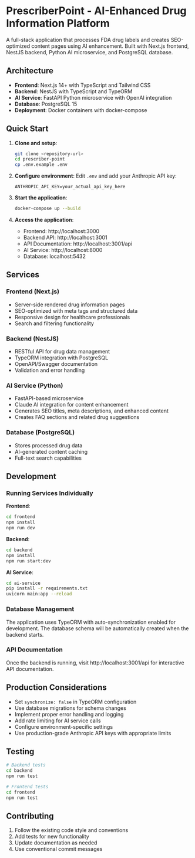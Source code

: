# PrescriberPoint - AI-Enhanced Drug Information Platform

A full-stack application that processes FDA drug labels and creates SEO-optimized content pages using AI enhancement. Built with Next.js frontend, NestJS backend, Python AI microservice, and PostgreSQL database.

## Architecture

- **Frontend**: Next.js 14+ with TypeScript and Tailwind CSS
- **Backend**: NestJS with TypeScript and TypeORM
- **AI Service**: FastAPI Python microservice with OpenAI integration
- **Database**: PostgreSQL 15
- **Deployment**: Docker containers with docker-compose

## Quick Start

1. **Clone and setup**:
   ```bash
   git clone <repository-url>
   cd prescriber-point
   cp .env.example .env
   ```

2. **Configure environment**:
   Edit `.env` and add your Anthropic API key:
   ```
   ANTHROPIC_API_KEY=your_actual_api_key_here
   ```

3. **Start the application**:
   ```bash
   docker-compose up --build
   ```

4. **Access the application**:
   - Frontend: http://localhost:3000
   - Backend API: http://localhost:3001
   - API Documentation: http://localhost:3001/api
   - AI Service: http://localhost:8000
   - Database: localhost:5432

## Services

### Frontend (Next.js)
- Server-side rendered drug information pages
- SEO-optimized with meta tags and structured data
- Responsive design for healthcare professionals
- Search and filtering functionality

### Backend (NestJS)
- RESTful API for drug data management
- TypeORM integration with PostgreSQL
- OpenAPI/Swagger documentation
- Validation and error handling

### AI Service (Python)
- FastAPI-based microservice
- Claude AI integration for content enhancement
- Generates SEO titles, meta descriptions, and enhanced content
- Creates FAQ sections and related drug suggestions

### Database (PostgreSQL)
- Stores processed drug data
- AI-generated content caching
- Full-text search capabilities

## Development

### Running Services Individually

**Frontend**:
```bash
cd frontend
npm install
npm run dev
```

**Backend**:
```bash
cd backend
npm install
npm run start:dev
```

**AI Service**:
```bash
cd ai-service
pip install -r requirements.txt
uvicorn main:app --reload
```

### Database Management

The application uses TypeORM with auto-synchronization enabled for development. The database schema will be automatically created when the backend starts.

### API Documentation

Once the backend is running, visit http://localhost:3001/api for interactive API documentation.

## Production Considerations

- Set `synchronize: false` in TypeORM configuration
- Use database migrations for schema changes
- Implement proper error handling and logging
- Add rate limiting for AI service calls
- Configure environment-specific settings
- Use production-grade Anthropic API keys with appropriate limits

## Testing

```bash
# Backend tests
cd backend
npm run test

# Frontend tests
cd frontend
npm run test
```

## Contributing

1. Follow the existing code style and conventions
2. Add tests for new functionality
3. Update documentation as needed
4. Use conventional commit messages